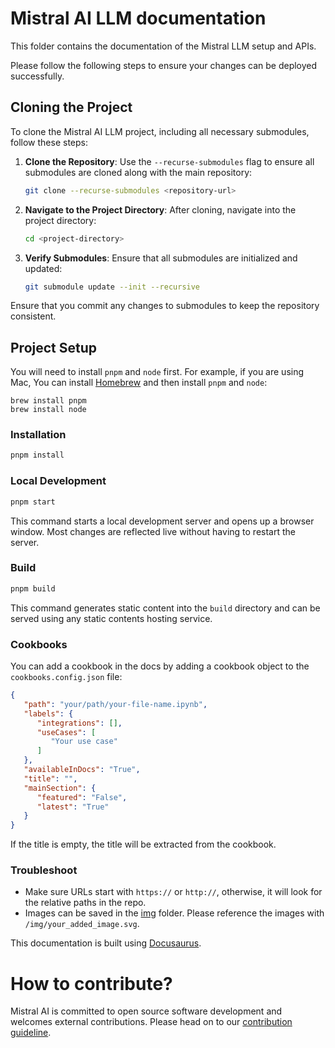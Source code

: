 # Mistral AI LLM documentation

This folder contains the documentation of the Mistral LLM setup and APIs.

Please follow the following steps to ensure your changes can be deployed
successfully.

## Cloning the Project

To clone the Mistral AI LLM project, including all necessary submodules, follow these steps:

1. **Clone the Repository**: Use the `--recurse-submodules` flag to ensure all submodules are cloned along with the main repository:

   ```bash
   git clone --recurse-submodules <repository-url>
   ```

2. **Navigate to the Project Directory**: After cloning, navigate into the project directory:

   ```bash
   cd <project-directory>
   ```

3. **Verify Submodules**: Ensure that all submodules are initialized and updated:
   ```bash
   git submodule update --init --recursive
   ```

Ensure that you commit any changes to submodules to keep the repository consistent.

## Project Setup

You will need to install `pnpm` and `node` first. For example, if you are using Mac, You can install [Homebrew](https://brew.sh/) and then install `pnpm` and `node`:

```
brew install pnpm
brew install node
```

### Installation

```bash
pnpm install
```

### Local Development

```bash
pnpm start
```

This command starts a local development server and opens up a browser window. Most changes are reflected live without having to restart the server.

### Build

```bash
pnpm build
```

This command generates static content into the `build` directory and can be served using any static contents hosting service.

### Cookbooks

You can add a cookbook in the docs by adding a cookbook object to the `cookbooks.config.json` file:

```json
{
   "path": "your/path/your-file-name.ipynb",
   "labels": {
      "integrations": [],
      "useCases": [
         "Your use case"
      ]
   },
   "availableInDocs": "True", 
   "title": "",
   "mainSection": {
      "featured": "False",
      "latest": "True"
   }
}
```

If the title is empty, the title will be extracted from the cookbook.

### Troubleshoot

- Make sure URLs start with `https://` or `http://`, otherwise, it will look for the relative paths in the repo.
- Images can be saved in the [img](https://github.com/mistralai/platform-docs-public/tree/main/static/img) folder. Please reference the images with `/img/your_added_image.svg`.

This documentation is built using [Docusaurus](https://docusaurus.io/).

# How to contribute?

Mistral AI is committed to open source software development and welcomes external contributions. Please head on to our [contribution guideline](https://docs.mistral.ai/guides/contribute/). 
